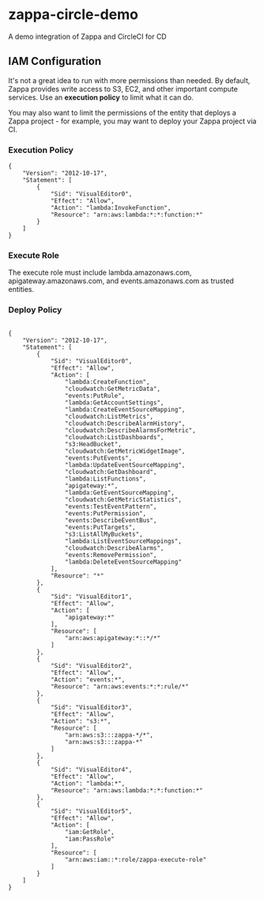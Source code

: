# zappa-circle-demo
A demo integration of Zappa and CircleCI for CD

## IAM Configuration

It's not a great idea to run with more permissions than needed. By default, Zappa provides write access to S3, EC2, and other important compute services. Use an **execution policy** to limit what it can do.

You may also want to limit the permissions of the entity that deploys a Zappa project - for example, you may want to deploy your Zappa project via CI.

### Execution Policy

```
{
    "Version": "2012-10-17",
    "Statement": [
        {
            "Sid": "VisualEditor0",
            "Effect": "Allow",
            "Action": "lambda:InvokeFunction",
            "Resource": "arn:aws:lambda:*:*:function:*"
        }
    ]
}

```

### Execute Role

The execute role must include lambda.amazonaws.com, apigateway.amazonaws.com, and events.amazonaws.com as trusted entities.

### Deploy Policy

```

{
    "Version": "2012-10-17",
    "Statement": [
        {
            "Sid": "VisualEditor0",
            "Effect": "Allow",
            "Action": [
                "lambda:CreateFunction",
                "cloudwatch:GetMetricData",
                "events:PutRule",
                "lambda:GetAccountSettings",
                "lambda:CreateEventSourceMapping",
                "cloudwatch:ListMetrics",
                "cloudwatch:DescribeAlarmHistory",
                "cloudwatch:DescribeAlarmsForMetric",
                "cloudwatch:ListDashboards",
                "s3:HeadBucket",
                "cloudwatch:GetMetricWidgetImage",
                "events:PutEvents",
                "lambda:UpdateEventSourceMapping",
                "cloudwatch:GetDashboard",
                "lambda:ListFunctions",
                "apigateway:*",
                "lambda:GetEventSourceMapping",
                "cloudwatch:GetMetricStatistics",
                "events:TestEventPattern",
                "events:PutPermission",
                "events:DescribeEventBus",
                "events:PutTargets",
                "s3:ListAllMyBuckets",
                "lambda:ListEventSourceMappings",
                "cloudwatch:DescribeAlarms",
                "events:RemovePermission",
                "lambda:DeleteEventSourceMapping"
            ],
            "Resource": "*"
        },
        {
            "Sid": "VisualEditor1",
            "Effect": "Allow",
            "Action": [
                "apigateway:*"
            ],
            "Resource": [
                "arn:aws:apigateway:*::*/*"
            ]
        },
        {
            "Sid": "VisualEditor2",
            "Effect": "Allow",
            "Action": "events:*",
            "Resource": "arn:aws:events:*:*:rule/*"
        },
        {
            "Sid": "VisualEditor3",
            "Effect": "Allow",
            "Action": "s3:*",
            "Resource": [
                "arn:aws:s3:::zappa-*/*",
                "arn:aws:s3:::zappa-*"
            ]
        },
        {
            "Sid": "VisualEditor4",
            "Effect": "Allow",
            "Action": "lambda:*",
            "Resource": "arn:aws:lambda:*:*:function:*"
        },
        {
            "Sid": "VisualEditor5",
            "Effect": "Allow",
            "Action": [
                "iam:GetRole",
                "iam:PassRole"
            ],
            "Resource": [
                "arn:aws:iam::*:role/zappa-execute-role"
            ]
        }
    ]
}

```

